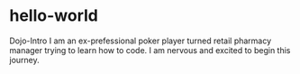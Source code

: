 # hello-world
Dojo-Intro
I am an ex-prefessional poker player turned retail pharmacy manager trying to learn how to code. I am nervous and excited to begin this journey.
